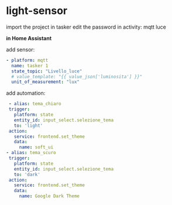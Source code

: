 # light-sensor
import the project in tasker
edit the password in activity: mqtt luce



**in Home Assistant**

add sensor:

```yaml
- platform: mqtt
  name: tasker 1
  state_topic: "Livello_luce"
  # value_template: "{{ value_json['luminosita'] }}"
  unit_of_measurement: "lux"
```

  add automation:
 
 ```yaml
  - alias: tema_chiaro
  trigger:
    platform: state
    entity_id: input_select.selezione_tema
    to: 'light'
  action:
    service: frontend.set_theme
    data:
      name: soft_ui
- alias: tema_scuro
  trigger:
    platform: state
    entity_id: input_select.selezione_tema
    to: 'dark'
  action:
    service: frontend.set_theme
    data:
      name: Google Dark Theme
  ```
